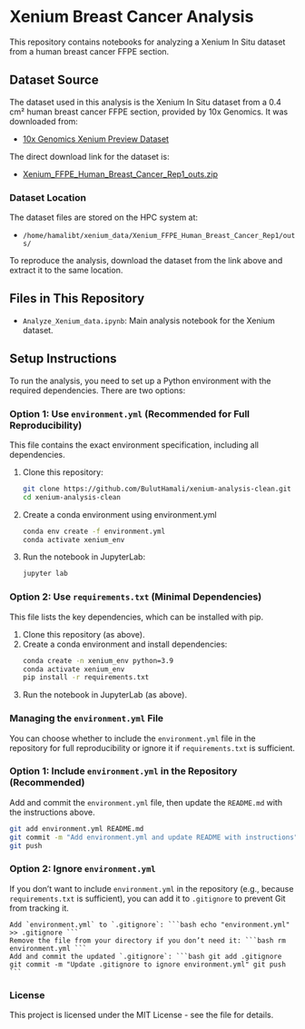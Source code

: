 # Xenium Breast Cancer Analysis

This repository contains notebooks for analyzing a Xenium In Situ dataset from a human breast cancer FFPE section.

## Dataset Source
The dataset used in this analysis is the Xenium In Situ dataset from a 0.4 cm² human breast cancer FFPE section, provided by 10x Genomics. It was downloaded from:

- [10x Genomics Xenium Preview Dataset](https://www.10xgenomics.com/products/xenium-in-situ/preview-dataset-human-breast)

The direct download link for the dataset is:
- [Xenium_FFPE_Human_Breast_Cancer_Rep1_outs.zip](https://cf.10xgenomics.com/samples/xenium/1.0.1/Xenium_FFPE_Human_Breast_Cancer_Rep1/Xenium_FFPE_Human_Breast_Cancer_Rep1_outs.zip)

### Dataset Location
The dataset files are stored on the HPC system at:
- `/home/hamalibt/xenium_data/Xenium_FFPE_Human_Breast_Cancer_Rep1/outs/`

To reproduce the analysis, download the dataset from the link above and extract it to the same location.

## Files in This Repository
- `Analyze_Xenium_data.ipynb`: Main analysis notebook for the Xenium dataset.

## Setup Instructions
To run the analysis, you need to set up a Python environment with the required dependencies. There are two options:

### Option 1: Use `environment.yml` (Recommended for Full Reproducibility)
This file contains the exact environment specification, including all dependencies.

1. Clone this repository:
   ```bash
   git clone https://github.com/BulutHamali/xenium-analysis-clean.git
   cd xenium-analysis-clean

2. Create a conda environment using environment.yml
   ```bash
   conda env create -f environment.yml
   conda activate xenium_env

3. Run the notebook in JupyterLab:
   ```bash
   jupyter lab

### Option 2: Use `requirements.txt` (Minimal Dependencies)
This file lists the key dependencies, which can be installed with pip.

1. Clone this repository (as above).
2. Create a conda environment and install dependencies:
   ```bash
   conda create -n xenium_env python=3.9
   conda activate xenium_env
   pip install -r requirements.txt

3. Run the notebook in JupyterLab (as above).
   


### Managing the `environment.yml` File

You can choose whether to include the `environment.yml` file in the repository for full reproducibility or ignore it if `requirements.txt` is sufficient.
### Option 1: Include `environment.yml` in the Repository (Recommended)

Add and commit the `environment.yml` file, then update the `README.md` with the instructions above.

```bash
git add environment.yml README.md
git commit -m "Add environment.yml and update README with instructions"
git push
```
### Option 2: Ignore `environment.yml`

If you don’t want to include `environment.yml` in the repository (e.g., because `requirements.txt` is sufficient), you can add it to `.gitignore` to prevent Git from tracking it.

    Add `environment.yml` to `.gitignore`: ```bash echo "environment.yml" >> .gitignore ```
    Remove the file from your directory if you don’t need it: ```bash rm environment.yml ```
    Add and commit the updated `.gitignore`: ```bash git add .gitignore git commit -m "Update .gitignore to ignore environment.yml" git push ```

### License

This project is licensed under the MIT License - see the  file for details.
